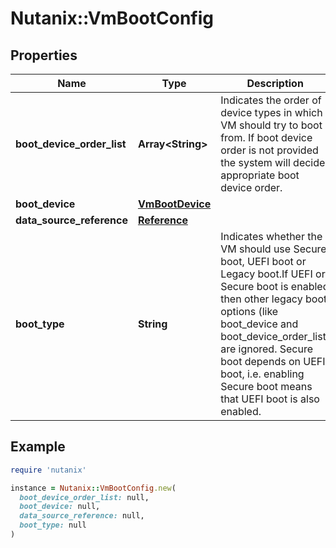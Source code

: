 # Nutanix::VmBootConfig

## Properties

| Name | Type | Description | Notes |
| ---- | ---- | ----------- | ----- |
| **boot_device_order_list** | **Array&lt;String&gt;** | Indicates the order of device types in which VM should try to boot from. If boot device order is not provided the system will decide appropriate boot device order.  | [optional] |
| **boot_device** | [**VmBootDevice**](VmBootDevice.md) |  | [optional] |
| **data_source_reference** | [**Reference**](Reference.md) |  | [optional] |
| **boot_type** | **String** | Indicates whether the VM should use Secure boot, UEFI boot or Legacy boot.If UEFI or Secure boot is enabled then other legacy boot options (like boot_device and boot_device_order_list) are ignored. Secure boot depends on UEFI boot, i.e. enabling Secure boot means that UEFI boot is also enabled.  | [optional] |

## Example

```ruby
require 'nutanix'

instance = Nutanix::VmBootConfig.new(
  boot_device_order_list: null,
  boot_device: null,
  data_source_reference: null,
  boot_type: null
)
```

